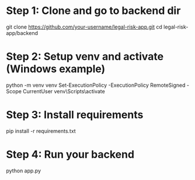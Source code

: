 # Step 1: Clone and go to backend dir
git clone https://github.com/your-username/legal-risk-app.git
cd legal-risk-app/backend

# Step 2: Setup venv and activate (Windows example)
python -m venv venv
Set-ExecutionPolicy -ExecutionPolicy RemoteSigned -Scope CurrentUser
venv\Scripts\activate

# Step 3: Install requirements
pip install -r requirements.txt

# Step 4: Run your backend
python app.py
